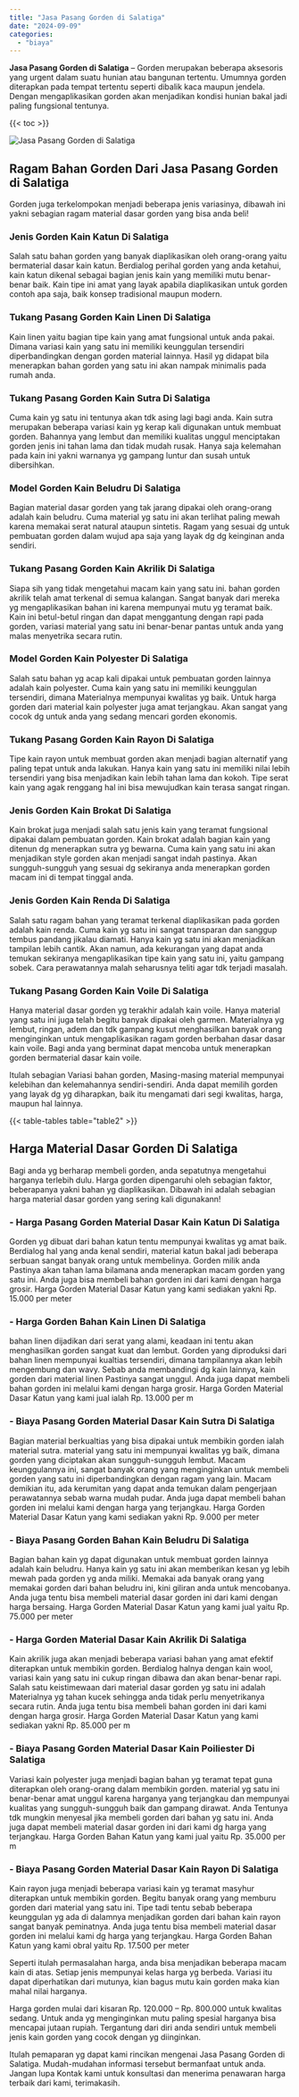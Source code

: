 ```yaml
---
title: "Jasa Pasang Gorden di Salatiga"
date: "2024-09-09"
categories: 
  - "biaya"
---
```


**Jasa Pasang Gorden di Salatiga** – Gorden merupakan beberapa aksesoris yang urgent dalam suatu hunian atau bangunan tertentu. Umumnya gorden diterapkan pada tempat tertentu seperti dibalik kaca maupun jendela. Dengan mengaplikasikan gorden akan menjadikan kondisi hunian bakal jadi paling fungsional tentunya.

{{< toc >}}

![Jasa Pasang Gorden di Salatiga](/images/pasang-gorden-murah22.png)

## Ragam Bahan Gorden Dari Jasa Pasang Gorden di Salatiga

Gorden juga terkelompokan menjadi beberapa jenis variasinya, dibawah ini yakni sebagian ragam material dasar gorden yang bisa anda beli!

### Jenis Gorden Kain Katun Di Salatiga

Salah satu bahan gorden yang banyak diaplikasikan oleh orang-orang yaitu bermaterial dasar kain katun. Berdialog perihal gorden yang anda ketahui, kain katun dikenal sebagai bagian jenis kain yang memiliki mutu benar-benar baik. Kain tipe ini amat yang layak apabila diaplikasikan untuk gorden contoh apa saja, baik konsep tradisional maupun modern.

### Tukang Pasang Gorden Kain Linen Di Salatiga

Kain linen yaitu bagian tipe kain yang amat fungsional untuk anda pakai. Dimana variasi kain yang satu ini memiliki keunggulan tersendiri diperbandingkan dengan gorden material lainnya. Hasil yg didapat bila menerapkan bahan gorden yang satu ini akan nampak minimalis pada rumah anda.

### Tukang Pasang Gorden Kain Sutra Di Salatiga

Cuma kain yg satu ini tentunya akan tdk asing lagi bagi anda. Kain sutra merupakan beberapa variasi kain yg kerap kali digunakan untuk membuat gorden. Bahannya yang lembut dan memiliki kualitas unggul menciptakan gorden jenis ini tahan lama dan tidak mudah rusak. Hanya saja kelemahan pada kain ini yakni warnanya yg gampang luntur dan susah untuk dibersihkan.

### Model Gorden Kain Beludru Di Salatiga

Bagian material dasar gorden yang tak jarang dipakai oleh orang-orang adalah kain beludru. Cuma material yg satu ini akan terlihat paling mewah karena memakai serat natural ataupun sintetis. Ragam yang sesuai dg untuk pembuatan gorden dalam wujud apa saja yang layak dg dg keinginan anda sendiri.

### Tukang Pasang Gorden Kain Akrilik Di Salatiga

Siapa sih yang tidak mengetahui macam kain yang satu ini. bahan gorden akrilik telah amat terkenal di semua kalangan. Sangat banyak dari mereka yg mengaplikasikan bahan ini karena mempunyai mutu yg teramat baik. Kain ini betul-betul ringan dan dapat menggantung dengan rapi pada gorden, variasi material yang satu ini benar-benar pantas untuk anda yang malas menyetrika secara rutin.

### Model Gorden Kain Polyester Di Salatiga

Salah satu bahan yg acap kali dipakai untuk pembuatan gorden lainnya adalah kain polyester. Cuma kain yang satu ini memiliki keunggulan tersendiri, dimana Materialnya mempunyai kwalitas yg baik. Untuk harga gorden dari material kain polyester juga amat terjangkau. Akan sangat yang cocok dg untuk anda yang sedang mencari gorden ekonomis.

### Tukang Pasang Gorden Kain Rayon Di Salatiga

Tipe kain rayon untuk membuat gorden akan menjadi bagian alternatif yang paling tepat untuk anda lakukan. Hanya kain yang satu ini memiliki nilai lebih tersendiri yang bisa menjadikan kain lebih tahan lama dan kokoh. Tipe serat kain yang agak renggang hal ini bisa mewujudkan kain terasa sangat ringan.

### Jenis Gorden Kain Brokat Di Salatiga

Kain brokat juga menjadi salah satu jenis kain yang teramat fungsional dipakai dalam pembuatan gorden. Kain brokat adalah bagian kain yang ditenun dg menerapkan sutra yg bewarna. Cuma kain yang satu ini akan menjadikan style gorden akan menjadi sangat indah pastinya. Akan sungguh-sungguh yang sesuai dg sekiranya anda menerapkan gorden macam ini di tempat tinggal anda.

### Jenis Gorden Kain Renda Di Salatiga

Salah satu ragam bahan yang teramat terkenal diaplikasikan pada gorden adalah kain renda. Cuma kain yg satu ini sangat transparan dan sanggup tembus pandang jikalau diamati. Hanya kain yg satu ini akan menjadikan tampilan lebih cantik. Akan namun, ada kekurangan yang dapat anda temukan sekiranya mengaplikasikan tipe kain yang satu ini, yaitu gampang sobek. Cara perawatannya malah seharusnya teliti agar tdk terjadi masalah.

### Tukang Pasang Gorden Kain Voile Di Salatiga

Hanya material dasar gorden yg terakhir adalah kain voile. Hanya material yang satu ini juga telah begitu banyak dipakai oleh garmen. Materialnya yg lembut, ringan, adem dan tdk gampang kusut menghasilkan banyak orang menginginkan untuk mengaplikasikan ragam gorden berbahan dasar dasar kain voile. Bagi anda yang berminat dapat mencoba untuk menerapkan gorden bermaterial dasar kain voile.

Itulah sebagian Variasi bahan gorden, Masing-masing material mempunyai kelebihan dan kelemahannya sendiri-sendiri. Anda dapat memilih gorden yang layak dg yg diharapkan, baik itu mengamati dari segi kwalitas, harga, maupun hal lainnya.

{{< table-tables table="table2" >}}

## Harga Material Dasar Gorden Di Salatiga

Bagi anda yg berharap membeli gorden, anda sepatutnya mengetahui harganya terlebih dulu. Harga gorden dipengaruhi oleh sebagian faktor, beberapanya yakni bahan yg diaplikasikan. Dibawah ini adalah sebagian harga material dasar gorden yang sering kali digunakann!

### \- Harga Pasang Gorden Material Dasar Kain Katun Di Salatiga

Gorden yg dibuat dari bahan katun tentu mempunyai kwalitas yg amat baik. Berdialog hal yang anda kenal sendiri, material katun bakal jadi beberapa serbuan sangat banyak orang untuk membelinya. Gorden milik anda Pastinya akan tahan lama bilamana anda menerapkan macam gorden yang satu ini. Anda juga bisa membeli bahan gorden ini dari kami dengan harga grosir. Harga Gorden Material Dasar Katun yang kami sediakan yakni Rp. 15.000 per meter

### \- Harga Gorden Bahan Kain Linen Di Salatiga

bahan linen dijadikan dari serat yang alami, keadaan ini tentu akan menghasilkan gorden sangat kuat dan lembut. Gorden yang diproduksi dari bahan linen mempunyai kualtias tersendiri, dimana tampilannya akan lebih mengembung dan wavy. Sebab anda membandingi dg kain lainnya, kain gorden dari material linen Pastinya sangat unggul. Anda juga dapat membeli bahan gorden ini melalui kami dengan harga grosir. Harga Gorden Material Dasar Katun yang kami jual ialah Rp. 13.000 per m

### \- Biaya Pasang Gorden Material Dasar Kain Sutra Di Salatiga

Bagian material berkualtias yang bisa dipakai untuk membikin gorden ialah material sutra. material yang satu ini mempunyai kwalitas yg baik, dimana gorden yang diciptakan akan sungguh-sungguh lembut. Macam keunggulannya ini, sangat banyak orang yang menginginkan untuk membeli gorden yang satu ini diperbandingkan dengan ragam yang lain. Macam demikian itu, ada kerumitan yang dapat anda temukan dalam pengerjaan perawatannya sebab warna mudah pudar. Anda juga dapat membeli bahan gorden ini melalui kami dengan harga yang terjangkau. Harga Gorden Material Dasar Katun yang kami sediakan yakni Rp. 9.000 per meter

### \- Biaya Pasang Gorden Bahan Kain Beludru Di Salatiga

Bagian bahan kain yg dapat digunakan untuk membuat gorden lainnya adalah kain beludru. Hanya kain yg satu ini akan memberikan kesan yg lebih mewah pada gorden yg anda miliki. Memakai ada banyak orang yang memakai gorden dari bahan beludru ini, kini giliran anda untuk mencobanya. Anda juga tentu bisa membeli material dasar gorden ini dari kami dengan harga bersaing. Harga Gorden Material Dasar Katun yang kami jual yaitu Rp. 75.000 per meter

### \- Harga Gorden Material Dasar Kain Akrilik Di Salatiga

Kain akrilik juga akan menjadi beberapa variasi bahan yang amat efektif diterapkan untuk membikin gorden. Berdialog halnya dengan kain wool, variasi kain yang satu ini cukup ringan dibawa dan akan benar-benar rapi. Salah satu keistimewaan dari material dasar gorden yg satu ini adalah Materialnya yg tahan kucek sehingga anda tidak perlu menyetrikanya secara rutin. Anda juga tentu bisa membeli bahan gorden ini dari kami dengan harga grosir. Harga Gorden Material Dasar Katun yang kami sediakan yakni Rp. 85.000 per m

### \- Biaya Pasang Gorden Material Dasar Kain Poiliester Di Salatiga

Variasi kain polyester juga menjadi bagian bahan yg teramat tepat guna diterapkan oleh orang-orang dalam membikin gorden. material yg satu ini benar-benar amat unggul karena harganya yang terjangkau dan mempunyai kualitas yang sungguh-sungguh baik dan gampang dirawat. Anda Tentunya tdk mungkin menyesal jika membeli gorden dari bahan yg satu ini. Anda juga dapat membeli material dasar gorden ini dari kami dg harga yang terjangkau. Harga Gorden Bahan Katun yang kami jual yaitu Rp. 35.000 per m

### \- Biaya Pasang Gorden Material Dasar Kain Rayon Di Salatiga

Kain rayon juga menjadi beberapa variasi kain yg teramat masyhur diterapkan untuk membikin gorden. Begitu banyak orang yang memburu gorden dari material yang satu ini. Tipe tadi tentu sebab beberapa keunggulan yg ada di dalamnya menjadikan gorden dari bahan kain rayon sangat banyak peminatnya. Anda juga tentu bisa membeli material dasar gorden ini melalui kami dg harga yang terjangkau. Harga Gorden Bahan Katun yang kami obral yaitu Rp. 17.500 per meter

Seperti itulah permasalahan harga, anda bisa menjadikan beberapa macam kain di atas. Setiap jenis mempunyai kelas harga yg berbeda. Variasi itu dapat diperhatikan dari mutunya, kian bagus mutu kain gorden maka kian mahal nilai harganya.

Harga gorden mulai dari kisaran Rp. 120.000 – Rp. 800.000 untuk kwalitas sedang. Untuk anda yg menginginkan mutu paling spesial harganya bisa mencapai jutaan rupiah. Tergantung dari diri anda sendiri untuk membeli jenis kain gorden yang cocok dengan yg diinginkan.

Itulah pemaparan yg dapat kami rincikan mengenai Jasa Pasang Gorden di Salatiga. Mudah-mudahan informasi tersebut bermanfaat untuk anda. Jangan lupa Kontak kami untuk konsultasi dan menerima penawaran harga terbaik dari kami, terimakasih.
